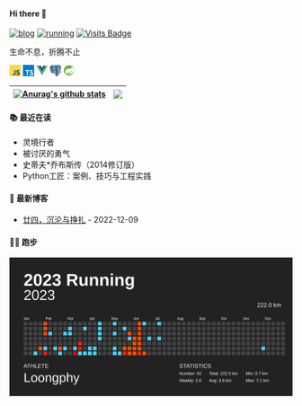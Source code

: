 #### Hi there 👋

[![blog](https://img.shields.io/badge/-blog-blueviolet)](https://blog.loongphy.com/)
[![running](https://img.shields.io/badge/-running-brightgreen)](https://running.loongphy.com/)
[![Visits Badge](https://badges.strrl.dev/visits/loongphy/loongphy?style=flat-square)](https://github.com/loongphy)

<p>生命不息，折腾不止</p>

<code><img height="20" alt="javascript" src="https://raw.githubusercontent.com/github/explore/80688e429a7d4ef2fca1e82350fe8e3517d3494d/topics/javascript/javascript.png"></code>
<code><img height="20" alt="typescript" src="https://raw.githubusercontent.com/github/explore/80688e429a7d4ef2fca1e82350fe8e3517d3494d/topics/typescript/typescript.png"></code>
<code><img height="20" alt="vue" src="https://raw.githubusercontent.com/github/explore/80688e429a7d4ef2fca1e82350fe8e3517d3494d/topics/vue/vue.png"></code>
<code><img height="20" alt="postgresql" src="https://raw.githubusercontent.com/github/explore/80688e429a7d4ef2fca1e82350fe8e3517d3494d/topics/postgresql/postgresql.png"></code>
<code><img height="20" alt="spring-boot" src="https://raw.githubusercontent.com/github/explore/80688e429a7d4ef2fca1e82350fe8e3517d3494d/topics/spring-boot/spring-boot.png"></code>


| <a href="https://github.com/loongphy"><img align="center" src="https://github-readme-stats.vercel.app/api?username=loongphy&show_icons=true&include_all_commits=true&theme=buefy&hide_border=true" alt="Anurag's github stats" /></a> | <a href="https://github.com/loongphy"><img align="center" src="https://github-readme-stats.vercel.app/api/top-langs/?username=loongphy&layout=compact&theme=buefy&hide_border=true" /></a> |
| ------------------------------------------------------------------------------------------------------------------------------------------------------------------------------------------------------------------------------------- | ------------------------------------------------------------------------------------------------------------------------------------------------------------------------------------------ |


#### 📚 最近在读

<!-- weread starts -->
* 灵境行者
* 被讨厌的勇气
* 史蒂夫*乔布斯传（2014修订版）
* Python工匠：案例、技巧与工程实践
<!-- weread ends -->

#### 📑 最新博客

<!-- blog starts -->
* <a href=https://blog.loongphy.com/posts/2022-review/ target='_blank'>廿四，沉沦与挣扎</a> - 2022-12-09
<!-- blog starts -->

#### 🏃‍♂️ 跑步
![2023](./github_2023.svg)

